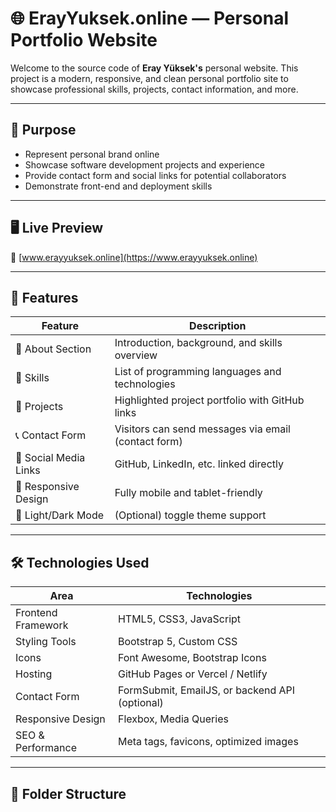 # 🌐 ErayYuksek.online — Personal Portfolio Website

Welcome to the source code of **Eray Yüksek's** personal website. This project is a modern, responsive, and clean personal portfolio site to showcase professional skills, projects, contact information, and more.

---

## 🎯 Purpose

- Represent personal brand online
- Showcase software development projects and experience
- Provide contact form and social links for potential collaborators
- Demonstrate front-end and deployment skills

---

## 🖥️ Live Preview

🔗 [www.erayyuksek.online](https://www.erayyuksek.online)

---

## 🚀 Features

| Feature                  | Description                                          |
|--------------------------|------------------------------------------------------|
| 👋 About Section         | Introduction, background, and skills overview       |
| 🧠 Skills                | List of programming languages and technologies       |
| 💼 Projects              | Highlighted project portfolio with GitHub links     |
| 📞 Contact Form          | Visitors can send messages via email (contact form) |
| 🔗 Social Media Links    | GitHub, LinkedIn, etc. linked directly              |
| 📱 Responsive Design     | Fully mobile and tablet-friendly                    |
| 🌙 Light/Dark Mode       | (Optional) toggle theme support                     |

---

## 🛠️ Technologies Used

| Area               | Technologies                                      |
|--------------------|--------------------------------------------------|
| Frontend Framework | HTML5, CSS3, JavaScript                          |
| Styling Tools      | Bootstrap 5, Custom CSS                         |
| Icons              | Font Awesome, Bootstrap Icons                   |
| Hosting            | GitHub Pages or Vercel / Netlify                |
| Contact Form       | FormSubmit, EmailJS, or backend API (optional)  |
| Responsive Design  | Flexbox, Media Queries                          |
| SEO & Performance  | Meta tags, favicons, optimized images           |

---

## 📁 Folder Structure

